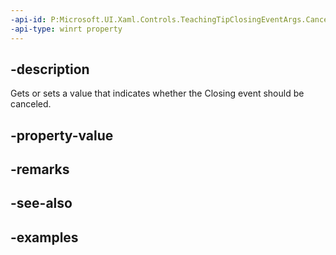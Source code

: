 ```yaml
---
-api-id: P:Microsoft.UI.Xaml.Controls.TeachingTipClosingEventArgs.Cancel
-api-type: winrt property
---
```


## -description

Gets or sets a value that indicates whether the Closing event should be canceled.

## -property-value

## -remarks

## -see-also

## -examples

